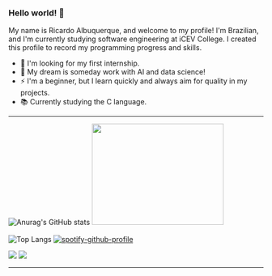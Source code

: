 ### Hello world! 👋
My name is Ricardo Albuquerque, and welcome to my profile! I'm Brazilian, and I'm currently studying software engineering at iCEV College. I created this profile to record my programming progress and skills.

- 🔭 I'm looking for my first internship.
- 🤖 My dream is someday work with AI and data science!
- ⚡ I'm a beginner, but I learn quickly and always aim for quality in my projects.
- 📚 Currently studying the C language.
______________________________________

![Anurag's GitHub stats](https://github-readme-stats.vercel.app/api?username=keydnss&show_icons=false&theme=dark) 
<img
  src="https://github.com/keydnss/keydnss/assets/162588790/1be68431-e2b9-4f4b-a1a3-6fc8f0de3fdf"
  width="260"
  height="200" />
\
\
![Top Langs](https://github-readme-stats.vercel.app/api/top-langs/?username=keydnss&layout=compact&theme=dark)
[![spotify-github-profile](https://spotify-github-profile.vercel.app/api/view?uid=pepei218&cover_image=true&theme=natemoo-re&show_offline=false&background_color=121212&interchange=false&bar_color=ffffff&bar_color_cover=false)](https://github.com/kittinan/spotify-github-profile)


<div> 
  <a href="https://instagram.com/keydns_" target="_blank"><img src="https://img.shields.io/badge/-Instagram-%23E4405F?style=for-the-badge&logo=instagram&logoColor=white" target="_blank"></a>
  <a href = "mailto:rchard.asc@gmail.com"><img src="https://img.shields.io/badge/-Gmail-%23333?style=for-the-badge&logo=gmail&logoColor=white" target="_blank"></a> 
</div>

______________________________________

